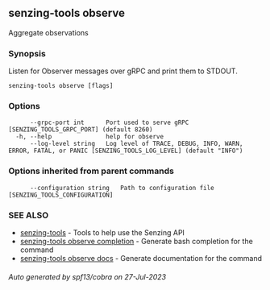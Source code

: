 ## senzing-tools observe

Aggregate observations

### Synopsis


Listen for Observer messages over gRPC and print them to STDOUT.
    

```
senzing-tools observe [flags]
```

### Options

```
      --grpc-port int      Port used to serve gRPC [SENZING_TOOLS_GRPC_PORT] (default 8260)
  -h, --help               help for observe
      --log-level string   Log level of TRACE, DEBUG, INFO, WARN, ERROR, FATAL, or PANIC [SENZING_TOOLS_LOG_LEVEL] (default "INFO")
```

### Options inherited from parent commands

```
      --configuration string   Path to configuration file [SENZING_TOOLS_CONFIGURATION]
```

### SEE ALSO

* [senzing-tools](senzing-tools.md)	 - Tools to help use the Senzing API
* [senzing-tools observe completion](senzing-tools_observe_completion.md)	 - Generate bash completion for the command
* [senzing-tools observe docs](senzing-tools_observe_docs.md)	 - Generate documentation for the command

###### Auto generated by spf13/cobra on 27-Jul-2023
